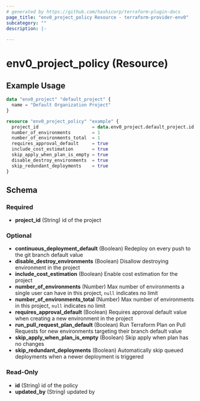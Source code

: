 ```yaml
---
# generated by https://github.com/hashicorp/terraform-plugin-docs
page_title: "env0_project_policy Resource - terraform-provider-env0"
subcategory: ""
description: |-
  
---
```


# env0_project_policy (Resource)



## Example Usage

```terraform
data "env0_project" "default_project" {
  name = "Default Organization Project"
}

resource "env0_project_policy" "example" {
  project_id                    = data.env0_project.default_project.id
  number_of_environments        = 1
  number_of_environments_total  = 1
  requires_approval_default     = true
  include_cost_estimation       = true
  skip_apply_when_plan_is_empty = true
  disable_destroy_environments  = true
  skip_redundant_deployments    = true
}
```

<!-- schema generated by tfplugindocs -->
## Schema

### Required

- **project_id** (String) id of the project

### Optional

- **continuous_deployment_default** (Boolean) Redeploy on every push to the git branch default value
- **disable_destroy_environments** (Boolean) Disallow destroying environment in the project
- **include_cost_estimation** (Boolean) Enable cost estimation for the project
- **number_of_environments** (Number) Max number of environments a single user can have in this project, `null` indicates no limit
- **number_of_environments_total** (Number) Max number of environments in this project, `null` indicates no limit
- **requires_approval_default** (Boolean) Requires approval default value when creating a new environment in the project
- **run_pull_request_plan_default** (Boolean) Run Terraform Plan on Pull Requests for new environments targeting their branch default value
- **skip_apply_when_plan_is_empty** (Boolean) Skip apply when plan has no changes
- **skip_redundant_deployments** (Boolean) Automatically skip queued deployments when a newer deployment is triggered

### Read-Only

- **id** (String) id of the policy
- **updated_by** (String) updated by


